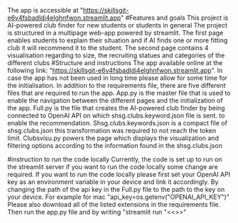 The app is accessible at "https://skillsgit-e6v4fsbadldi4elghnfwon.streamlit.app" 
#Features and goals
This project is AI-powered club finder for new students or students in general
The project is structured in a multipage web-app powered by streamlit.
The first page enables students to explain their situation and if AI finds one or more fitting club it will recommend it to the student.
The second page contains 4 visualisation regarding to size, the recruiting statues and categories of the different clubs
#Structure and instructions
The app available online at the following link: "https://skillsgit-e6v4fsbadldi4elghnfwon.streamlit.app".
In case the app has not been used in long time please allow for some time for the initialisation.
In addition to the requirements file, there are five different files that are required to run the app.
App.py is the master file that is used to enable the navigation between the different pages and the initialization of the app.
Full.py is the file that creates the AI-powered club finder by being connected to OpenAI API on which shsg.clubs.keyword.json file is sent.
to enable the recommendation. Shsg.clubs.keywords.json is a compact file of shsg.clubs.json this transformation was required to not reach the token limit.
Clubsvisu.py powers the page which displays the visualization and filtering options according to the information found in the shsg.clubs.json

#instruction to run the code locally
Currently, the code is set up to run on the streamlit server if you want to run the code locally some change are required. 
If you want to run the code locally please first set your OpenAI API key as an environment variable in your device and link it accordingly.
By changing the path of the api key in the Full.py file to the path to the key on your device. For example for mac "api_key=os.getenv("OPENAI_API_KEY")"
Please also download all of the listed extensions in the requirements file.
Then run the app.py file and by writing "streamlit run "<<<path to the app.py file>>>"


